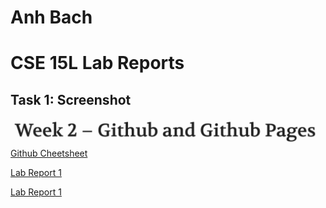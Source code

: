 # Anh Bach
# CSE 15L Lab Reports

## Task 1: Screenshot 
![Image](photo/Week2.png)
[Github Cheetsheet](https://commonmark.org/help)

[Lab Report 1](lab-report-1-week-2.html)

[Lab Report 1](https://anhbch.github.io/cse15l-lab-reports/lab-report-1-week-2.html)
